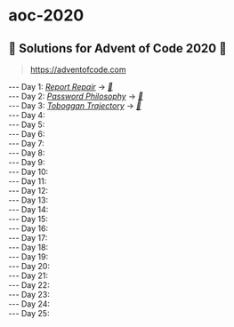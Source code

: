 # aoc-2020
## :christmas_tree: Solutions for Advent of Code 2020 :christmas_tree:  
> https://adventofcode.com  
 
  
 --- Day 1: [*Report Repair*](https://github.com/ivapanic/aoc-2020/blob/main/day1/Day%201%20-%20Advent%20of%20Code%202020.pdf) -> [*:sparkler:*](./day1/day1.cpp)    
 --- Day 2: [*Password Philosophy*](https://github.com/ivapanic/aoc-2020/blob/main/day2/Day%202%20-%20Advent%20of%20Code%202020.pdf) -> [*:sparkler:*](./day2/day2.cpp)  
 --- Day 3: [*Toboggan Trajectory*](https://github.com/ivapanic/aoc-2020/blob/main/day3/Day%203%20-%20Advent%20of%20Code%202020.pdf) -> [*:sparkler:*](./day3/day3.cpp)  
 --- Day 4:  
 --- Day 5:  
 --- Day 6:  
 --- Day 7:  
 --- Day 8:  
 --- Day 9:  
 --- Day 10:  
 --- Day 11:  
 --- Day 12:  
 --- Day 13:  
 --- Day 14:  
 --- Day 15:  
 --- Day 16:  
 --- Day 17:  
 --- Day 18:  
 --- Day 19:  
 --- Day 20:  
 --- Day 21:  
 --- Day 22:  
 --- Day 23:  
 --- Day 24:  
 --- Day 25:  
